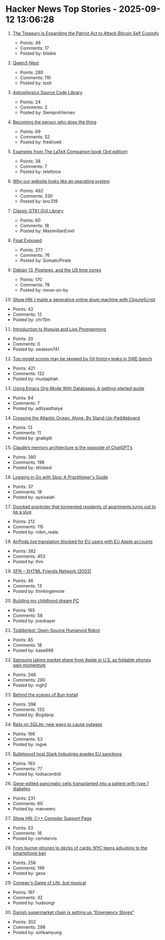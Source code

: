 # Hacker News Top Stories - 2025-09-12 13:06:28

1. [The Treasury Is Expanding the Patriot Act to Attack Bitcoin Self Custody](https://www.tftc.io/treasury-iexpanding-patriot-act/)
   - Points: 46
   - Comments: 17
   - Posted by: bilsbie

2. [Qwen3-Next](https://qwen.ai/blog?id=4074cca80393150c248e508aa62983f9cb7d27cd&from=research.latest-advancements-list)
   - Points: 280
   - Comments: 110
   - Posted by: tosh

3. [Astrophysics Source Code Library](http://ascl.net/)
   - Points: 24
   - Comments: 2
   - Posted by: SiempreViernes

4. [Becoming the person who does the thing](https://www.fredrivett.com/2025/09/10/becoming-the-person-who-does-the-thing/)
   - Points: 69
   - Comments: 52
   - Posted by: fredrivett

5. [Examples from The LaTeX Companion book (3rd edition)](https://ctan.org/pkg/tlc3-examples)
   - Points: 38
   - Comments: 7
   - Posted by: teleforce

6. [Why our website looks like an operating system](https://posthog.com/blog/why-os)
   - Points: 462
   - Comments: 330
   - Posted by: bnc319

7. [Classic GTK1 GUI Library](https://gitlab.com/robinrowe/gtk1)
   - Points: 60
   - Comments: 18
   - Posted by: MaximilianEmel

8. [Float Exposed](https://float.exposed/)
   - Points: 277
   - Comments: 76
   - Posted by: SomaticPirate

9. [Debian 13, Postgres, and the US time zones](https://rachelbythebay.com/w/2025/09/11/debtz/)
   - Points: 170
   - Comments: 78
   - Posted by: move-on-by

10. [Show HN: I made a generative online drum machine with ClojureScript](https://dopeloop.ai/beat-maker/)
   - Points: 42
   - Comments: 12
   - Posted by: chr15m

11. [Introduction to Nyquist and Lisp Programming](https://manual.audacityteam.org/man/introduction_to_nyquist_and_lisp_programming.html)
   - Points: 20
   - Comments: 0
   - Posted by: swatson741

12. [Top model scores may be skewed by Git history leaks in SWE-bench](https://github.com/SWE-bench/SWE-bench/issues/465)
   - Points: 421
   - Comments: 132
   - Posted by: mustaphah

13. [Using Emacs Org-Mode With Databases: A getting-started guide](https://gitlab.com/ryanprior/emacs-org-data-starter)
   - Points: 64
   - Comments: 7
   - Posted by: adityaathalye

14. [Crossing the Atlantic Ocean. Alone. By Stand-Up-Paddleboard](https://zeroemissions.eu/en/ocean-crossing-eng)
   - Points: 13
   - Comments: 11
   - Posted by: gnabgib

15. [Claude’s memory architecture is the opposite of ChatGPT’s](https://www.shloked.com/writing/claude-memory)
   - Points: 380
   - Comments: 198
   - Posted by: shloked

16. [Logging in Go with Slog: A Practitioner's Guide](https://www.dash0.com/guides/logging-in-go-with-slog)
   - Points: 37
   - Comments: 18
   - Posted by: ayoisaiah

17. [Doorbell prankster that tormented residents of apartments turns out to be a slug](https://www.theguardian.com/world/2025/sep/08/doorbell-prankster-that-tormented-residents-of-german-apartments-turns-out-to-be-a-slug)
   - Points: 212
   - Comments: 115
   - Posted by: robin_reala

18. [AirPods live translation blocked for EU users with EU Apple accounts](https://www.macrumors.com/2025/09/11/airpods-live-translation-eu-restricted/)
   - Points: 382
   - Comments: 453
   - Posted by: thm

19. [XFN – XHTML Friends Network (2003)](https://gmpg.org/xfn/)
   - Points: 46
   - Comments: 13
   - Posted by: thinkingemote

20. [Building my childhood dream PC](https://fabiensanglard.net/2168/)
   - Points: 165
   - Comments: 58
   - Posted by: joexbayer

21. [Toddlerbot: Open-Source Humanoid Robot](https://toddlerbot.github.io/)
   - Points: 85
   - Comments: 18
   - Posted by: base698

22. [Samsung taking market share from Apple in U.S. as foldable phones gain momentum](https://www.cnbc.com/2025/08/16/samsungs-us-market-share-apple-rivalry-foldable-phones.html)
   - Points: 246
   - Comments: 280
   - Posted by: mgh2

23. [Behind the scenes of Bun Install](https://bun.com/blog/behind-the-scenes-of-bun-install)
   - Points: 398
   - Comments: 133
   - Posted by: Bogdanp

24. [Rails on SQLite: new ways to cause outages](https://andre.arko.net/2025/09/11/rails-on-sqlite-exciting-new-ways-to-cause-outages/)
   - Points: 166
   - Comments: 53
   - Posted by: ingve

25. [Bulletproof host Stark Industries evades EU sanctions](https://krebsonsecurity.com/2025/09/bulletproof-host-stark-industries-evades-eu-sanctions/)
   - Points: 193
   - Comments: 77
   - Posted by: todsacerdoti

26. [Gene-edited pancreatic cells transplanted into a patient with type 1 diabetes](https://www.wired.com/story/no-more-injections-crispr-offers-new-hope-for-treating-diabetes/)
   - Points: 231
   - Comments: 60
   - Posted by: manveerc

27. [Show HN: C++ Compiler Support Page](https://cppstat.dev)
   - Points: 53
   - Comments: 16
   - Posted by: cemdervis

28. [From burner phones to decks of cards: NYC teens adjusting to the smartphone ban](https://gothamist.com/news/from-burner-phones-to-decks-of-cards-nyc-teens-are-adjusting-to-the-smartphone-ban)
   - Points: 258
   - Comments: 199
   - Posted by: geox

29. [Conway's Game of Life, but musical](https://www.hudsong.dev/digital-darwin)
   - Points: 197
   - Comments: 32
   - Posted by: hudsongr

30. [Danish supermarket chain is setting up "Emergency Stores"](https://swiss.social/@swaldorff/115186445638788782)
   - Points: 302
   - Comments: 298
   - Posted by: sohkamyung

